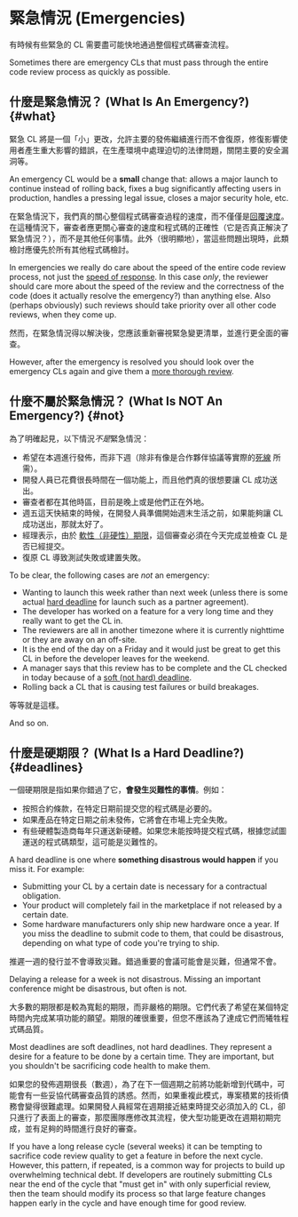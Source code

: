 # 緊急情況 (Emergencies)

有時候有些緊急的 CL 需要盡可能快地通過整個程式碼審查流程。

Sometimes there are emergency CLs that must pass through the entire code review
process as quickly as
possible.

## 什麼是緊急情況？ (What Is An Emergency?) {#what}

緊急 CL 將是一個「小」更改，允許主要的發佈繼續進行而不會復原，修復影響使用者產生重大影響的錯誤，在生產環境中處理迫切的法律問題，關閉主要的安全漏洞等。

An emergency CL would be a **small** change that: allows a major launch to
continue instead of rolling back, fixes a bug significantly affecting users in
production, handles a pressing legal issue, closes a major security hole, etc.

在緊急情況下，我們真的關心整個程式碼審查過程的速度，而不僅僅是[回覆速度](reviewer/speed.md)。在這種情況下，審查者應更關心審查的速度和程式碼的正確性（它是否真正解決了緊急情況？），而不是其他任何事情。此外（很明顯地），當這些問題出現時，此類檢討應優先於所有其他程式碼檢討。

In emergencies we really do care about the speed of the entire code review
process, not just the [speed of response](reviewer/speed.md). In this case
*only*, the reviewer should care more about the speed of the review and the
correctness of the code (does it actually resolve the emergency?) than anything
else. Also (perhaps obviously) such reviews should take priority over all other
code reviews, when they come up.

然而，在緊急情況得以解決後，您應該重新審視緊急變更清單，並進行更全面的審查。

However, after the emergency is resolved you should look over the emergency CLs
again and give them a [more thorough review](reviewer/looking-for.md).

## 什麼不屬於緊急情況？ (What Is NOT An Emergency?) {#not}

為了明確起見，以下情況*不是*緊急情況：

- 希望在本週進行發佈，而非下週（除非有像是合作夥伴協議等實際的[死線](#deadlines) 所需）。
- 開發人員已花費很長時間在一個功能上，而且他們真的很想要讓 CL 成功送出。
- 審查者都在其他時區，目前是晚上或是他們正在外地。
- 週五這天快結束的時候，在開發人員準備開始週末生活之前，如果能夠讓 CL 成功送出，那就太好了。
- 經理表示，由於 [軟性（非硬性）期限](#deadlines)，這個審查必須在今天完成並檢查 CL 是否已經提交。
- 復原 CL 導致測試失敗或建置失敗。

To be clear, the following cases are *not* an emergency:

- Wanting to launch this week rather than next week (unless there is some
  actual [hard deadline](#deadlines) for launch such as a partner agreement).
- The developer has worked on a feature for a very long time and they really
  want to get the CL in.
- The reviewers are all in another timezone where it is currently nighttime or
  they are away on an off-site.
- It is the end of the day on a Friday and it would just be great to get this
  CL in before the developer leaves for the weekend.
- A manager says that this review has to be complete and the CL checked in
  today because of a [soft (not hard) deadline](#deadlines).
- Rolling back a CL that is causing test failures or build breakages.

等等就是這樣。

And so on.

## 什麼是硬期限？ (What Is a Hard Deadline?) {#deadlines}

一個硬期限是指如果你錯過了它，**會發生災難性的事情**。例如：

- 按照合約條款，在特定日期前提交您的程式碼是必要的。
- 如果產品在特定日期之前未發佈，它將會在市場上完全失敗。
- 有些硬體製造商每年只運送新硬體。如果您未能按時提交程式碼，根據您試圖運送的程式碼類型，這可能是災難性的。

A hard deadline is one where **something disastrous would happen** if you miss it. For example:

- Submitting your CL by a certain date is necessary for a contractual
  obligation.
- Your product will completely fail in the marketplace if not released by a
  certain date.
- Some hardware manufacturers only ship new hardware once a year. If you miss
  the deadline to submit code to them, that could be disastrous, depending on
  what type of code you're trying to ship.

推遲一週的發行並不會導致災難。錯過重要的會議可能會是災難，但通常不會。

Delaying a release for a week is not disastrous. Missing an important conference
might be disastrous, but often is not.

大多數的期限都是較為寬鬆的期限，而非嚴格的期限。它們代表了希望在某個特定時間內完成某項功能的願望。期限的確很重要，但您不應該為了達成它們而犧牲程式碼品質。

Most deadlines are soft deadlines, not hard deadlines. They represent a desire
for a feature to be done by a certain time. They are important, but you
shouldn't be sacrificing code health to make them.

如果您的發佈週期很長（數週），為了在下一個週期之前將功能新增到代碼中，可能會有一些妥協代碼審查品質的誘惑。然而，如果重複此模式，專案積累的技術債務會變得很難處理。如果開發人員經常在週期接近結束時提交必須加入的 CL，卻只進行了表面上的審查，那麼團隊應修改其流程，使大型功能更改在週期初期完成，並有足夠的時間進行良好的審查。

If you have a long release cycle (several weeks) it can be tempting to sacrifice
code review quality to get a feature in before the next cycle. However, this
pattern, if repeated, is a common way for projects to build up overwhelming
technical debt. If developers are routinely submitting CLs near the end of the
cycle that "must get in" with only superficial review, then the team should
modify its process so that large feature changes happen early in the cycle and
have enough time for good review.
